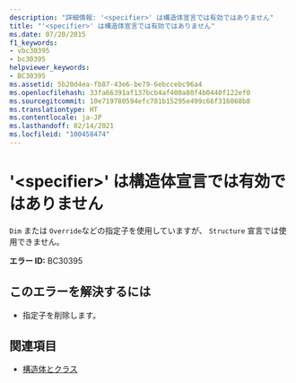 ```yaml
---
description: "詳細情報: '<specifier>' は構造体宣言では有効ではありません"
title: "'<specifier>' は構造体宣言では有効ではありません"
ms.date: 07/20/2015
f1_keywords:
- vbc30395
- bc30395
helpviewer_keywords:
- BC30395
ms.assetid: 5b20d4ea-fb87-43e6-be79-6ebccebc96a4
ms.openlocfilehash: 33fa66391af137bcb4af400a80f4b0440f122ef0
ms.sourcegitcommit: 10e719780594efc781b15295e499c66f316068b8
ms.translationtype: HT
ms.contentlocale: ja-JP
ms.lasthandoff: 02/14/2021
ms.locfileid: "100458474"
---
```

# <a name="specifier-is-not-valid-on-a-structure-declaration"></a>'\<specifier>' は構造体宣言では有効ではありません

`Dim` または `Override`などの指定子を使用していますが、 `Structure` 宣言では使用できません。  
  
 **エラー ID:** BC30395  
  
## <a name="to-correct-this-error"></a>このエラーを解決するには  
  
- 指定子を削除します。  
  
## <a name="see-also"></a>関連項目

- [構造体とクラス](../programming-guide/language-features/data-types/structures-and-classes.md)
